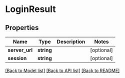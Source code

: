 # LoginResult

## Properties
Name | Type | Description | Notes
------------ | ------------- | ------------- | -------------
**server_url** | **string** |  | [optional] 
**session** | **string** |  | [optional] 

[[Back to Model list]](../README.md#documentation-for-models) [[Back to API list]](../README.md#documentation-for-api-endpoints) [[Back to README]](../README.md)



